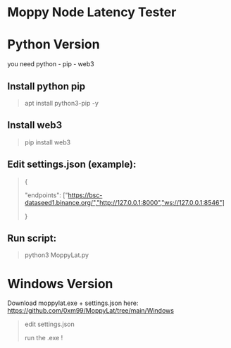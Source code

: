 # Moppy Node Latency Tester

# Python Version
you need python - pip - web3

## Install python pip
> apt install python3-pip -y

## Install web3
> pip install web3

## Edit settings.json (example):
>{
>
>    "endpoints": ["https://bsc-dataseed1.binance.org/","http://127.0.0.1:8000","ws://127.0.0.1:8546"]
>
>}

## Run script:
> python3 MoppyLat.py


# Windows Version
Download moppylat.exe + settings.json here: https://github.com/0xm99/MoppyLat/tree/main/Windows

> edit settings.json
>
> run the .exe !




